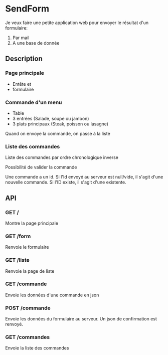 # SendForm

Je veux faire une petite application web pour envoyer le résultat d'un formulaire:

1) Par mail
2) A une base de donnée

## Description

### Page principale

+ Entête et 
+ formulaire

### Commande d'un menu

+ Table
+ 3 entrées (Salade, soupe ou jambon)
+ 3 plats principaux (Steak, poisson ou lasagne)

Quand on envoye la commande, on passe à la liste

### Liste des commandes

Liste des commandes par ordre chronologique inverse

Possibilité de valider la commande

Une commande a un id. Si l'Id envoyé au serveur est null/vide, il s'agit d'une nouvelle commande. Si l'ID existe, il s'agit d'une existente.

## API

### GET / 

Montre la page principale

### GET /form

Renvoie le formulaire

### GET /liste

Renvoie la page de liste

### GET /commande

Envoie les données d'une commande en json

### POST /commande

Envoie les données du formulaire au serveur. Un json de confirmation est renvoyé.

### GET /commandes

Envoie la liste des commandes

